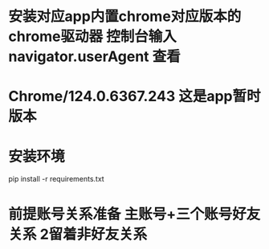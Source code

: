 # 安装对应app内置chrome对应版本的chrome驱动器 控制台输入navigator.userAgent 查看
# Chrome/124.0.6367.243 这是app暂时版本
# 安装环境
pip install -r requirements.txt
# 前提账号关系准备 主账号+三个账号好友关系 2留着非好友关系